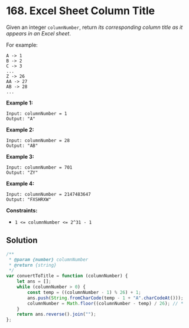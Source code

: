 # 168. Excel Sheet Column Title

Given an integer `columnNumber`, return _its corresponding column title as it appears in an Excel sheet_.

For example:

```
A -> 1
B -> 2
C -> 3
...
Z -> 26
AA -> 27
AB -> 28
...
```

**Example 1:**

```
Input: columnNumber = 1
Output: "A"
```

**Example 2:**

```
Input: columnNumber = 28
Output: "AB"
```

**Example 3:**

```
Input: columnNumber = 701
Output: "ZY"
```

**Example 4:**

```
Input: columnNumber = 2147483647
Output: "FXSHRXW"
```

**Constraints:**

-   `1 <= columnNumber <= 2^31 - 1`

## Solution

```javascript
/**
 * @param {number} columnNumber
 * @return {string}
 */
var convertToTitle = function (columnNumber) {
    let ans = [];
    while (columnNumber > 0) {
        const temp = ((columnNumber - 1) % 26) + 1;
        ans.push(String.fromCharCode(temp - 1 + "A".charCodeAt()));
        columnNumber = Math.floor((columnNumber - temp) / 26); // *
    }
    return ans.reverse().join("");
};
```

